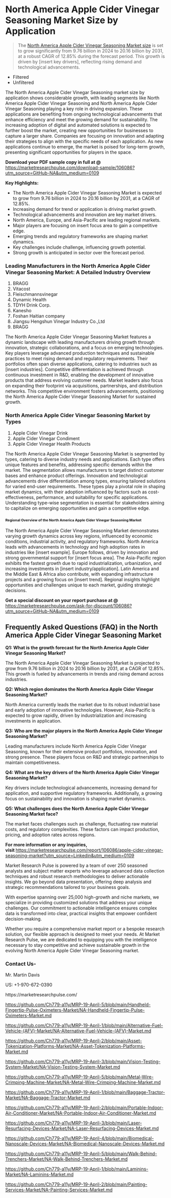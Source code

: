 <h1>North America Apple Cider Vinegar Seasoning Market&nbsp;Size by Application</h1><blockquote><p>The <a href="https://marketresearchpulse.com/download-sample/106086?utm_source=GitHub-NA&amp;utm_medium=0109">North America Apple Cider Vinegar Seasoning Market size</a> is set to grow significantly from 9.76 billion in 2024 to 20.16 billion by 2031, at a robust CAGR of 12.85% during the forecast period. This growth is driven by [insert key drivers], reflecting rising demand and technological advancements.</p></blockquote><ul><li>Filtered <li> Unfiltered</li></ul><p>The North America Apple Cider Vinegar Seasoning market size by application shows considerable growth, with leading segments like North America Apple Cider Vinegar Seasoning and North America Apple Cider Vinegar Seasoning playing a key role in driving expansion. These applications are benefiting from ongoing technological advancements that enhance efficiency and meet the growing demand for sustainability. The increasing adoption of digital and automated solutions is expected to further boost the market, creating new opportunities for businesses to capture a larger share. Companies are focusing on innovation and adapting their strategies to align with the specific needs of each application. As new applications continue to emerge, the market is poised for long-term growth, presenting significant opportunities for players in the space.</p><p><strong>Download your PDF sample copy in full at @ </strong><a href="https://marketresearchpulse.com/download-sample/106086?utm_source=GitHub-NA&amp;utm_medium=0109">https://marketresearchpulse.com/download-sample/106086?utm_source=GitHub-NA&amp;utm_medium=0109</a></p><p><strong>Key Highlights: </strong></p><ul><li>The North America Apple Cider Vinegar Seasoning Market is expected to grow from 9.76 billion in 2024 to 20.16 billion by 2031, at a CAGR of 12.85%.</li><li>Increasing demand for trend or application is driving market growth.</li><li>Technological advancements and innovation are key market drivers.</li><li>North America, Europe, and Asia-Pacific are leading regional markets.</li><li>Major players are focusing on insert focus area to gain a competitive edge.</li><li>Emerging trends and regulatory frameworks are shaping market dynamics.</li><li>Key challenges include challenge, influencing growth potential.</li><li>Strong growth is anticipated in sector over the forecast period.</li></ul><h3>Leading Manufacturers in the North America Apple Cider Vinegar Seasoning Market: A Detailed Industry Overview</h3><ol><li>BRAGG</li><li>Vitacost</li><li>Fleischmannsvinegar</li><li>Dynamic Health</li><li>TDYH Drink Corp.</li><li>Kanesho</li><li>Foshan Haitian company</li><li>Jiangsu Hengshun Vinegar Industry Co.,Ltd</li><li>BRAGG</li></ol><div class="flex max-w-full flex-col flex-grow"><div class="min-h-8 text-message flex w-full flex-col items-end gap-2 whitespace-normal break-words [.text-message+&amp;]:mt-5" dir="auto" data-message-author-role="assistant" data-message-id="fd8432e4-4910-450d-b182-61b7bfb0a01f" data-message-model-slug="gpt-4o"><div class="flex w-full flex-col gap-1 empty:hidden first:pt-[3px]"><div class="markdown prose w-full break-words dark:prose-invert light"><p>The North America Apple Cider Vinegar Seasoning Market features a dynamic landscape with leading manufacturers driving growth through innovation, strategic collaborations, and a focus on emerging technologies. Key players leverage advanced production techniques and sustainable practices to meet rising demand and regulatory requirements. Their portfolios often span diverse applications, catering to industries such as [insert industries]. Competitive differentiation is achieved through continuous investment in R&amp;D, enabling the development of innovative products that address evolving customer needs. Market leaders also focus on expanding their footprint via acquisitions, partnerships, and distribution networks. This competitive environment fosters advancements, positioning the North America Apple Cider Vinegar Seasoning Market for sustained growth.</p></div></div></div></div><h3>North America Apple Cider Vinegar Seasoning Market by Types</h3><ol><li>Apple Cider Vinegar Drink <li> Apple Cider Vinegar Condiment <li> Apple Cider Vinegar Health Products</li></ol><div class="flex max-w-full flex-col flex-grow"><div class="min-h-8 text-message flex w-full flex-col items-end gap-2 whitespace-normal break-words [.text-message+&amp;]:mt-5" dir="auto" data-message-author-role="assistant" data-message-id="084470be-0bb7-4664-bddf-5156b4f41249" data-message-model-slug="gpt-4o-mini"><div class="flex w-full flex-col gap-1 empty:hidden first:pt-[3px]"><div class="markdown prose w-full break-words dark:prose-invert light"><p>The North America Apple Cider Vinegar Seasoning Market is segmented by types, catering to diverse industry needs and applications. Each type offers unique features and benefits, addressing specific demands within the market. The segmentation allows manufacturers to target distinct customer bases and enhance product offerings. Innovation and technological advancements drive differentiation among types, ensuring tailored solutions for varied end-user requirements. These types play a pivotal role in shaping market dynamics, with their adoption influenced by factors such as cost-effectiveness, performance, and suitability for specific applications. Understanding type-wise segmentation is essential for stakeholders aiming to capitalize on emerging opportunities and gain a competitive edge.</p></div></div></div></div><h3><span style="font-size: 11px;">Regional Overview of the North America Apple Cider Vinegar Seasoning Market</span></h3><div class="flex max-w-full flex-col flex-grow"><div class="min-h-8 text-message flex w-full flex-col items-end gap-2 whitespace-normal break-words [.text-message+&amp;]:mt-5" dir="auto" data-message-author-role="assistant" data-message-id="e9038762-ce64-4e30-91c9-9bd413514231" data-message-model-slug="gpt-4o-mini"><div class="flex w-full flex-col gap-1 empty:hidden first:pt-[3px]"><div class="markdown prose w-full break-words dark:prose-invert light"><p>The North America Apple Cider Vinegar Seasoning Market demonstrates varying growth dynamics across key regions, influenced by economic conditions, industrial activity, and regulatory frameworks. North America leads with advancements in technology and high adoption rates in industries like [insert example]. Europe follows, driven by innovation and strong governmental support for [insert focus area]. The Asia-Pacific region exhibits the fastest growth due to rapid industrialization, urbanization, and increasing investments in [insert industry/application]. Latin America and the Middle East &amp; Africa also contribute, with expanding infrastructure projects and a growing focus on [insert trend]. Regional insights highlight opportunities and challenges unique to each market, guiding strategic decisions.</p></div></div></div></div><p><strong>Get a special discount on your report purchase at @ </strong><a href="https://marketresearchpulse.com/ask-for-discount/106086?utm_source=GitHub-NA&amp;utm_medium=0109">https://marketresearchpulse.com/ask-for-discount/106086?utm_source=GitHub-NA&amp;utm_medium=0109</a></p><h2>Frequently Asked Questions (FAQ) in the North America Apple Cider Vinegar Seasoning Market</h2><p><strong>Q1: What is the growth forecast for the North America Apple Cider Vinegar Seasoning Market?</strong></p><p>The North America Apple Cider Vinegar Seasoning Market is projected to grow from 9.76 billion in 2024 to 20.16 billion by 2031, at a CAGR of 12.85%. This growth is fueled by advancements in trends and rising demand across industries.</p><p><strong>Q2: Which region dominates the North America Apple Cider Vinegar Seasoning Market?</strong></p><p>North America currently leads the market due to its robust industrial base and early adoption of innovative technologies. However, Asia-Pacific is expected to grow rapidly, driven by industrialization and increasing investments in application.</p><p><strong>Q3: Who are the major players in the North America Apple Cider Vinegar Seasoning Market?</strong></p><p>Leading manufacturers include North America Apple Cider Vinegar Seasoning, known for their extensive product portfolios, innovation, and strong presence. These players focus on R&amp;D and strategic partnerships to maintain competitiveness.</p><p><strong>Q4: What are the key drivers of the North America Apple Cider Vinegar Seasoning Market?</strong></p><p>Key drivers include technological advancements, increasing demand for application, and supportive regulatory frameworks. Additionally, a growing focus on sustainability and innovation is shaping market dynamics.</p><p><strong>Q5: What challenges does the North America Apple Cider Vinegar Seasoning Market face?</strong></p><p>The market faces challenges such as challenge, fluctuating raw material costs, and regulatory complexities. These factors can impact production, pricing, and adoption rates across regions.</p><p><strong>For more information or any inquiries, visit&nbsp;</strong><a href="https://marketresearchpulse.com/report/106086/apple-cider-vinegar-seasoning-market?utm_source=Linkedin&utm_medium=0109">https://marketresearchpulse.com/report/106086/apple-cider-vinegar-seasoning-market?utm_source=Linkedin&utm_medium=0109</a></p><p>Market Research Pulse is powered by a team of over 250 seasoned analysts and subject matter experts who leverage advanced data collection techniques and robust research methodologies to deliver actionable insights. We go beyond data presentation, offering deep analysis and strategic recommendations tailored to your business goals.</p><p>With expertise spanning over 25,000 high-growth and niche markets, we specialize in providing customized solutions that address your unique challenges. Our commitment to actionable intelligence ensures complex data is transformed into clear, practical insights that empower confident decision-making.</p><p>Whether you require a comprehensive market report or a bespoke research solution, our flexible approach is designed to meet your needs. At Market Research Pulse, we are dedicated to equipping you with the intelligence necessary to stay competitive and achieve sustainable growth in the evolving North America Apple Cider Vinegar Seasoning market.</p><h3><strong>Contact Us-</strong></h3><p>Mr. Martin Davis</p><p>US: +1-970-672-0390</p><p>https://marketresearchpulse.com/</p><p><a href="https://github.com/Ch779-a11y/MRP-19-April-5/blob/main/Handheld-Fingertip-Pulse-Oximeters-Market/NA-Handheld-Fingertip-Pulse-Oximeters-Market.md">https://github.com/Ch779-a11y/MRP-19-April-5/blob/main/Handheld-Fingertip-Pulse-Oximeters-Market/NA-Handheld-Fingertip-Pulse-Oximeters-Market.md</a></p><p><a href="https://github.com/Ch779-a11y/MRP-19-April-1/blob/main/Alternative-Fuel-Vehicle-(AFV)-Market/NA-Alternative-Fuel-Vehicle-(AFV)-Market.md">https://github.com/Ch779-a11y/MRP-19-April-1/blob/main/Alternative-Fuel-Vehicle-(AFV)-Market/NA-Alternative-Fuel-Vehicle-(AFV)-Market.md</a></p><p><a href="https://github.com/Ch779-a11y/MRP-19-April-2/blob/main/Asset-Tokenization-Platforms-Market/NA-Asset-Tokenization-Platforms-Market.md">https://github.com/Ch779-a11y/MRP-19-April-2/blob/main/Asset-Tokenization-Platforms-Market/NA-Asset-Tokenization-Platforms-Market.md</a></p><p><a href="https://github.com/Ch779-a11y/MRP-19-April-3/blob/main/Vision-Testing-System-Market/NA-Vision-Testing-System-Market.md">https://github.com/Ch779-a11y/MRP-19-April-3/blob/main/Vision-Testing-System-Market/NA-Vision-Testing-System-Market.md</a></p><p><a href="https://github.com/Ch779-a11y/MRP-19-April-5/blob/main/Metal-Wire-Crimping-Machine-Market/NA-Metal-Wire-Crimping-Machine-Market.md">https://github.com/Ch779-a11y/MRP-19-April-5/blob/main/Metal-Wire-Crimping-Machine-Market/NA-Metal-Wire-Crimping-Machine-Market.md</a></p><p><a href="https://github.com/Ch779-a11y/MRP-19-April-1/blob/main/Baggage-Tractor-Market/NA-Baggage-Tractor-Market.md">https://github.com/Ch779-a11y/MRP-19-April-1/blob/main/Baggage-Tractor-Market/NA-Baggage-Tractor-Market.md</a></p><p><a href="https://github.com/Ch779-a11y/MRP-19-April-2/blob/main/Portable-Indoor-Air-Conditioner-Market/NA-Portable-Indoor-Air-Conditioner-Market.md">https://github.com/Ch779-a11y/MRP-19-April-2/blob/main/Portable-Indoor-Air-Conditioner-Market/NA-Portable-Indoor-Air-Conditioner-Market.md</a></p><p><a href="https://github.com/Ch779-a11y/MRP-19-April-3/blob/main/Laser-Resurfacing-Devices-Market/NA-Laser-Resurfacing-Devices-Market.md">https://github.com/Ch779-a11y/MRP-19-April-3/blob/main/Laser-Resurfacing-Devices-Market/NA-Laser-Resurfacing-Devices-Market.md</a></p><p><a href="https://github.com/Ch779-a11y/MRP-19-April-4/blob/main/Biomedical-Nanoscale-Devices-Market/NA-Biomedical-Nanoscale-Devices-Market.md">https://github.com/Ch779-a11y/MRP-19-April-4/blob/main/Biomedical-Nanoscale-Devices-Market/NA-Biomedical-Nanoscale-Devices-Market.md</a></p><p><a href="https://github.com/Ch779-a11y/MRP-19-April-5/blob/main/Walk-Behind-Trenchers-Market/NA-Walk-Behind-Trenchers-Market.md">https://github.com/Ch779-a11y/MRP-19-April-5/blob/main/Walk-Behind-Trenchers-Market/NA-Walk-Behind-Trenchers-Market.md</a></p><p><a href="https://github.com/Ch779-a11y/MRP-19-April-1/blob/main/Laminins-Market/NA-Laminins-Market.md">https://github.com/Ch779-a11y/MRP-19-April-1/blob/main/Laminins-Market/NA-Laminins-Market.md</a></p><p><a href="https://github.com/Ch779-a11y/MRP-19-April-2/blob/main/Painting-Services-Market/NA-Painting-Services-Market.md">https://github.com/Ch779-a11y/MRP-19-April-2/blob/main/Painting-Services-Market/NA-Painting-Services-Market.md</a></p>
